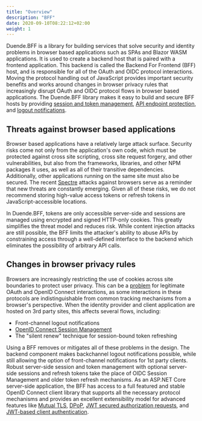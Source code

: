 ```yaml
---
title: "Overview"
description: "BFF"
date: 2020-09-10T08:22:12+02:00
weight: 1
---
```


Duende.BFF is a library for building services that solve security and identity problems in browser based applications such as SPAs and Blazor WASM applications. It is used to create a backend host that is paired with a frontend application. This backend is called the Backend For Frontend (BFF) host, and is responsible for all of the OAuth and OIDC protocol interactions. Moving the protocol handling out of JavaScript provides important security benefits and works around changes in browser privacy rules that increasingly disrupt OAuth and OIDC protocol flows in browser based applications. The Duende.BFF library makes it easy to build and secure BFF hosts by providing [session and token management](/identityserver/v6/bff/session), [API endpoint protection](/identityserver/v6/bff/apis), and [logout notifications](/identityserver/v6/bff/session/management/back-channel-logout).

## Threats against browser based applications

Browser based applications have a relatively large attack surface. Security risks come not only from the application's own code, which must be protected against cross site scripting, cross site request forgery, and other vulnerabilities, but also from the frameworks, libraries, and other NPM packages it uses, as well as all of their transitive dependencies. Additionally, other applications running on the same site must also be secured. The recent [Spectre](https://www.securityweek.com/google-releases-poc-exploit-browser-based-spectre-attack) attacks against browsers serve as a reminder that new threats are constantly emerging. Given all of these risks, we do not recommend storing high-value access tokens or refresh tokens in JavaScript-accessible locations.

In Duende.BFF, tokens are only accessible server-side and sessions are managed using encrypted and signed HTTP-only cookies. This greatly simplifies the threat model and reduces risk. While  content injection attacks are still possible, the BFF limits the attacker's ability to abuse APIs by constraining access through a well-defined interface to the backend which eliminates the possibility of arbitrary API calls.

## Changes in browser privacy rules
Browsers are increasingly restricting the use of cookies across site boundaries to protect user privacy. This can be a [problem](https://leastprivilege.com/2020/03/31/spas-are-dead/) for legitimate OAuth and OpenID Connect interactions, as some interactions in these protocols are indistinguishable from common tracking mechanisms from a browser's perspective. When the identity provider and client application are hosted on 3rd party sites, this affects several flows, including:

- Front-channel logout notifications
- [OpenID Connect Session Management](https://openid.net/specs/openid-connect-session-1_0.html)
- The "silent renew" technique for session-bound token refreshing

Using a BFF removes or mitigates all of these problems in the design. The backend component makes backchannel logout notifications possible, while still allowing the option of front-channel notifications for 1st party clients. Robust server-side session and token management with optional server-side sessions and refresh tokens take the place of OIDC Session Management and older token refresh mechanisms. As an ASP.NET Core server-side application, the BFF has access to a full featured and stable OpenID Connect client library that supports all the necessary protocol mechanisms and provides an excellent extensibility model for advanced features like [Mutual TLS](/identityserver/v6/tokens/pop/mtls), [DPoP](/identityserver/v6/tokens/pop/dpop), [JWT secured authorization requests](/identityserver/v6/tokens/jar), and [JWT-based client authentication](/identityserver/v6/tokens/authentication/jwt).
